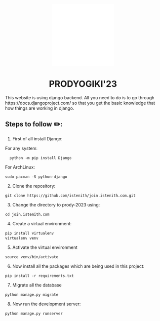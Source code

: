 <p align='center'>
<img width="200" src="static/images/iste.png" alt="ISTE KA LOGO">
</p>
<h1 align='center'>PRODYOGIKI'23</h1>
This website is using django backend. All you need to do is to go through https://docs.djangoproject.com/ so that you get the basic knowledge that how things are working in django.

## Steps to follow :pencil2::

1. First of all install Django:

For any system:
```console
  python -m pip install Django
```
For ArchLinux:
```console
sudo pacman -S python-django
```

2. Clone the repository:

```console
git clone https://github.com/istenith/join.istenith.com.git
```

3. Change the directory to prody-2023 using:

```console
cd join.istenith.com
```

4. Create a virtual environment:

```console
pip install virtualenv
virtualenv venv
```

5. Activate the virtual environment

```console
source venv/bin/activate
```

6. Now install all the packages which are being used in this project:

```console
pip install -r requirements.txt
```

7. Migrate all the database 
```console
python manage.py migrate
```

8. Now run the development server:

```console
python manage.py runserver
```
